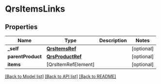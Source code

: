 # QrsItemsLinks

## Properties
Name | Type | Description | Notes
------------ | ------------- | ------------- | -------------
**_self** | [**QrsItemsRef**](QrsItemsRef.md) |  | [optional] 
**parentProduct** | [**QrsProductRef**](QrsProductRef.md) |  | [optional] 
**items** | [QrsItemRefElement] |  | [optional] 

[[Back to Model list]](../README.md#documentation-for-models) [[Back to API list]](../README.md#documentation-for-api-endpoints) [[Back to README]](../README.md)


